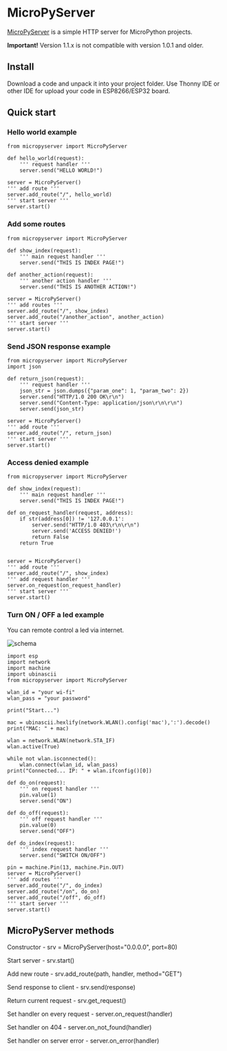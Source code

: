 # MicroPyServer

[MicroPyServer](https://github.com/troublegum/micropyserver) is a simple HTTP server for MicroPython projects.

**Important!** Version 1.1.x is not compatible with version 1.0.1 and older.

## Install

Download a code and unpack it into your project folder.
Use Thonny IDE or other IDE for upload your code in ESP8266/ESP32 board.

## Quick start


### Hello world example

```
from micropyserver import MicroPyServer

def hello_world(request):
    ''' request handler '''
    server.send("HELLO WORLD!")

server = MicroPyServer()
''' add route '''
server.add_route("/", hello_world)
''' start server '''
server.start()
```

### Add some routes
```
from micropyserver import MicroPyServer

def show_index(request):
    ''' main request handler '''
    server.send("THIS IS INDEX PAGE!")
    
def another_action(request):
    ''' another action handler '''
    server.send("THIS IS ANOTHER ACTION!")

server = MicroPyServer()
''' add routes '''
server.add_route("/", show_index)
server.add_route("/another_action", another_action)
''' start server '''
server.start()
```

### Send JSON response example

```
from micropyserver import MicroPyServer
import json

def return_json(request):
    ''' request handler '''
    json_str = json.dumps({"param_one": 1, "param_two": 2})
    server.send("HTTP/1.0 200 OK\r\n")
    server.send("Content-Type: application/json\r\n\r\n")
    server.send(json_str)

server = MicroPyServer()
''' add route '''
server.add_route("/", return_json)
''' start server '''
server.start()
```

### Access denied example
```
from micropyserver import MicroPyServer

def show_index(request):
    ''' main request handler '''
    server.send("THIS IS INDEX PAGE!")
    
def on_request_handler(request, address):
    if str(address[0]) != '127.0.0.1':
        server.send("HTTP/1.0 403\r\n\r\n")
        server.send('ACCESS DENIED!')
        return False        
    return True


server = MicroPyServer()
''' add route '''
server.add_route("/", show_index)
''' add request handler '''
server.on_request(on_request_handler)
''' start server '''
server.start()
``` 

### Turn ON / OFF a led example

You can remote control a led via internet.

![schema](https://habrastorage.org/webt/jb/xu/aj/jbxuaj0nr8fnqllbq27p_vfx3bw.png)

```
import esp
import network
import machine
import ubinascii
from micropyserver import MicroPyServer

wlan_id = "your wi-fi"
wlan_pass = "your password"

print("Start...")

mac = ubinascii.hexlify(network.WLAN().config('mac'),':').decode()
print("MAC: " + mac)

wlan = network.WLAN(network.STA_IF)
wlan.active(True)

while not wlan.isconnected():
    wlan.connect(wlan_id, wlan_pass)
print("Connected... IP: " + wlan.ifconfig()[0])    
    
def do_on(request):
    ''' on request handler '''
    pin.value(1)
    server.send("ON")

def do_off(request):
    ''' off request handler '''
    pin.value(0)
    server.send("OFF")
    
def do_index(request):
    ''' index request handler '''    
    server.send("SWITCH ON/OFF")

pin = machine.Pin(13, machine.Pin.OUT)
server = MicroPyServer()
''' add routes '''
server.add_route("/", do_index)
server.add_route("/on", do_on)
server.add_route("/off", do_off)
''' start server '''
server.start()    
```    


## MicroPyServer methods

Constructor - srv = MicroPyServer(host="0.0.0.0", port=80)

Start server - srv.start() 

Add new route - srv.add_route(path, handler, method="GET")

Send response to client - srv.send(response)

Return current request - srv.get_request()

Set handler on every request - server.on_request(handler)

Set handler on 404 - server.on_not_found(handler)

Set handler on server error - server.on_error(handler)
